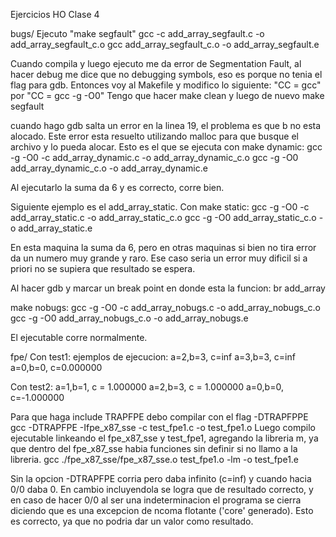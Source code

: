 Ejercicios HO Clase 4

bugs/
Ejecuto "make segfault"
gcc -c add_array_segfault.c -o add_array_segfault_c.o
gcc add_array_segfault_c.o -o add_array_segfault.e

Cuando compila y luego ejecuto me da error de Segmentation Fault, al hacer debug me dice que no debugging symbols, eso es porque no tenia el flag para gdb. Entonces voy al Makefile y modifico lo siguiente:
"CC = gcc" por "CC = gcc -g -O0"
Tengo que hacer make clean y luego de nuevo make segfault

cuando hago gdb salta un error en la linea 19, el problema es que b no esta alocado. 
Este error esta resuelto utilizando malloc para que busque el archivo y lo pueda alocar. Esto es el que se ejecuta con make dynamic:
gcc -g -O0 -c add_array_dynamic.c -o add_array_dynamic_c.o
gcc -g -O0 add_array_dynamic_c.o -o add_array_dynamic.e

Al ejecutarlo la suma da 6 y es correcto, corre bien.

Siguiente ejemplo es el add_array_static. 
Con make static: 
gcc -g -O0 -c add_array_static.c -o add_array_static_c.o
gcc -g -O0 add_array_static_c.o -o add_array_static.e

En esta maquina la suma da 6, pero en otras maquinas si bien no tira error da un numero muy grande y raro. Ese caso seria un error muy dificil si a priori no se supiera que resultado se espera. 

Al hacer gdb y marcar un break point en donde esta la funcion: br add_array

make nobugs:
gcc -g -O0 -c add_array_nobugs.c -o add_array_nobugs_c.o
gcc -g -O0 add_array_nobugs_c.o -o add_array_nobugs.e

El ejecutable corre normalmente.

fpe/
Con test1: ejemplos de ejecucion:
a=2,b=3, c=inf
a=3,b=3, c=inf
a=0,b=0, c=0.000000

Con test2:
a=1,b=1, c = 1.000000
a=2,b=3, c = 1.000000
a=0,b=0, c=-1.000000 

Para que haga include TRAPFPE debo compilar con el flag -DTRAPFPPE
gcc -DTRAPFPE -Ifpe_x87_sse -c test_fpe1.c -o test_fpe1.o
Luego compilo ejecutable linkeando el fpe_x87_sse y test_fpe1, agregando la libreria m, ya que dentro del fpe_x87_sse habia funciones sin definir si no llamo a la libreria. 
gcc ./fpe_x87_sse/fpe_x87_sse.o test_fpe1.o -lm -o test_fpe1.e


Sin la opcion -DTRAPFPE corria pero daba infinito (c=inf) y cuando hacia 0/0 daba 0. En cambio incluyendola se logra que de resultado correcto, y en caso de hacer 0/0 al ser una indeterminacion el programa se cierra diciendo que es una excepcion de ncoma flotante ('core' generado). Esto es correcto, ya que no podria dar un valor como resultado.






